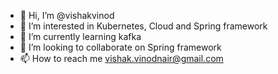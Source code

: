 - 👋 Hi, I’m @vishakvinod
- 👀 I’m interested in Kubernetes, Cloud and Spring framework
- 🌱 I’m currently learning kafka
- 💞️ I’m looking to collaborate on Spring framework
- 📫 How to reach me vishak.vinodnair@gmail.com

<!---
vishakvinod/vishakvinod is a ✨ special ✨ repository because its `README.md` (this file) appears on your GitHub profile.
You can click the Preview link to take a look at your changes.
--->
